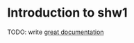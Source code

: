 # Introduction to shw1

TODO: write [great documentation](http://jacobian.org/writing/what-to-write/)
